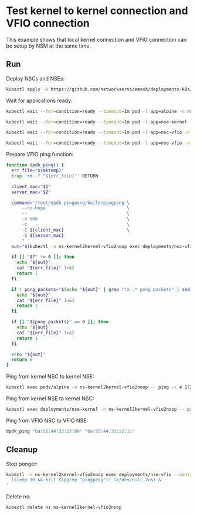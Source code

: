 # Test kernel to kernel connection and VFIO connection

This example shows that local kernel connection and VFIO connection can be setup by NSM at the same time.

## Run

Deploy NSCs and NSEs:
```bash
kubectl apply -k https://github.com/networkservicemesh/deployments-k8s/examples/use-cases/Kernel2Kernel_Vfio2Noop?ref=3cbecec08658b9ab0062be2681666d419a44272c
```

Wait for applications ready:
```bash
kubectl wait --for=condition=ready --timeout=1m pod -l app=alpine -n ns-kernel2kernel-vfio2noop
```
```bash
kubectl wait --for=condition=ready --timeout=1m pod -l app=nse-kernel -n ns-kernel2kernel-vfio2noop
```
```bash
kubectl wait --for=condition=ready --timeout=1m pod -l app=nsc-vfio -n ns-kernel2kernel-vfio2noop
```
```bash
kubectl wait --for=condition=ready --timeout=1m pod -l app=nse-vfio -n ns-kernel2kernel-vfio2noop
```

Prepare VFIO ping function:
```bash
function dpdk_ping() {
  err_file="$(mktemp)"
  trap 'rm -f "${err_file}"' RETURN

  client_mac="$1"
  server_mac="$2"

  command="/root/dpdk-pingpong/build/pingpong \
      --no-huge                               \
      --                                      \
      -n 500                                  \
      -c                                      \
      -C ${client_mac}                        \
      -S ${server_mac}
      "
  out="$(kubectl -n ns-kernel2kernel-vfio2noop exec deployments/nsc-vfio --container pinger -- /bin/bash -c "${command}" 2>"${err_file}")"

  if [[ "$?" != 0 ]]; then
    echo "${out}"
    cat "${err_file}" 1>&2
    return 1
  fi

  if ! pong_packets="$(echo "${out}" | grep "rx .* pong packets" | sed -E 's/rx ([0-9]*) pong packets/\1/g')"; then
    echo "${out}"
    cat "${err_file}" 1>&2
    return 1
  fi

  if [[ "${pong_packets}" == 0 ]]; then
    echo "${out}"
    cat "${err_file}" 1>&2
    return 1
  fi

  echo "${out}"
  return 0
}
```

Ping from kernel NSC to kernel NSE:
```bash
kubectl exec pods/alpine -n ns-kernel2kernel-vfio2noop -- ping -c 4 172.16.1.100
```

Ping from kernel NSE to kernel NSC:
```bash
kubectl exec deployments/nse-kernel -n ns-kernel2kernel-vfio2noop -- ping -c 4 172.16.1.101
```

Ping from VFIO NSC to VFIO NSE:
```bash
dpdk_ping "0a:55:44:33:22:00" "0a:55:44:33:22:11"
```

## Cleanup

Stop ponger:
```bash
kubectl -n ns-kernel2kernel-vfio2noop exec deployments/nse-vfio --container ponger -- /bin/bash -c '\
  (sleep 10 && kill $(pgrep "pingpong")) 1>/dev/null 2>&1 &                    \
'
```

Delete ns:
```bash
kubectl delete ns ns-kernel2kernel-vfio2noop
```
